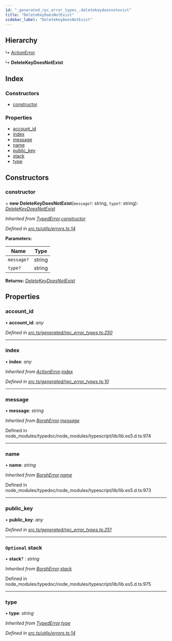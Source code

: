 ```yaml
---
id: "_generated_rpc_error_types_.deletekeydoesnotexist"
title: "DeleteKeyDoesNotExist"
sidebar_label: "DeleteKeyDoesNotExist"
---
```


## Hierarchy

  ↳ [ActionError](_generated_rpc_error_types_.actionerror.md)

  ↳ **DeleteKeyDoesNotExist**

## Index

### Constructors

* [constructor](_generated_rpc_error_types_.deletekeydoesnotexist.md#constructor)

### Properties

* [account_id](_generated_rpc_error_types_.deletekeydoesnotexist.md#account_id)
* [index](_generated_rpc_error_types_.deletekeydoesnotexist.md#index)
* [message](_generated_rpc_error_types_.deletekeydoesnotexist.md#message)
* [name](_generated_rpc_error_types_.deletekeydoesnotexist.md#name)
* [public_key](_generated_rpc_error_types_.deletekeydoesnotexist.md#public_key)
* [stack](_generated_rpc_error_types_.deletekeydoesnotexist.md#optional-stack)
* [type](_generated_rpc_error_types_.deletekeydoesnotexist.md#type)

## Constructors

###  constructor

\+ **new DeleteKeyDoesNotExist**(`message?`: string, `type?`: string): *[DeleteKeyDoesNotExist](_generated_rpc_error_types_.deletekeydoesnotexist.md)*

*Inherited from [TypedError](_utils_errors_.typederror.md).[constructor](_utils_errors_.typederror.md#constructor)*

*Defined in [src.ts/utils/errors.ts:14](https://github.com/nearprotocol/nearlib/blob/de49029/src.ts/utils/errors.ts#L14)*

**Parameters:**

Name | Type |
------ | ------ |
`message?` | string |
`type?` | string |

**Returns:** *[DeleteKeyDoesNotExist](_generated_rpc_error_types_.deletekeydoesnotexist.md)*

## Properties

###  account_id

• **account_id**: *any*

*Defined in [src.ts/generated/rpc_error_types.ts:250](https://github.com/nearprotocol/nearlib/blob/de49029/src.ts/generated/rpc_error_types.ts#L250)*

___

###  index

• **index**: *any*

*Inherited from [ActionError](_generated_rpc_error_types_.actionerror.md).[index](_generated_rpc_error_types_.actionerror.md#index)*

*Defined in [src.ts/generated/rpc_error_types.ts:10](https://github.com/nearprotocol/nearlib/blob/de49029/src.ts/generated/rpc_error_types.ts#L10)*

___

###  message

• **message**: *string*

*Inherited from [BorshError](_utils_serialize_.borsherror.md).[message](_utils_serialize_.borsherror.md#message)*

Defined in node_modules/typedoc/node_modules/typescript/lib/lib.es5.d.ts:974

___

###  name

• **name**: *string*

*Inherited from [BorshError](_utils_serialize_.borsherror.md).[name](_utils_serialize_.borsherror.md#name)*

Defined in node_modules/typedoc/node_modules/typescript/lib/lib.es5.d.ts:973

___

###  public_key

• **public_key**: *any*

*Defined in [src.ts/generated/rpc_error_types.ts:251](https://github.com/nearprotocol/nearlib/blob/de49029/src.ts/generated/rpc_error_types.ts#L251)*

___

### `Optional` stack

• **stack**? : *string*

*Inherited from [BorshError](_utils_serialize_.borsherror.md).[stack](_utils_serialize_.borsherror.md#optional-stack)*

Defined in node_modules/typedoc/node_modules/typescript/lib/lib.es5.d.ts:975

___

###  type

• **type**: *string*

*Inherited from [TypedError](_utils_errors_.typederror.md).[type](_utils_errors_.typederror.md#type)*

*Defined in [src.ts/utils/errors.ts:14](https://github.com/nearprotocol/nearlib/blob/de49029/src.ts/utils/errors.ts#L14)*
